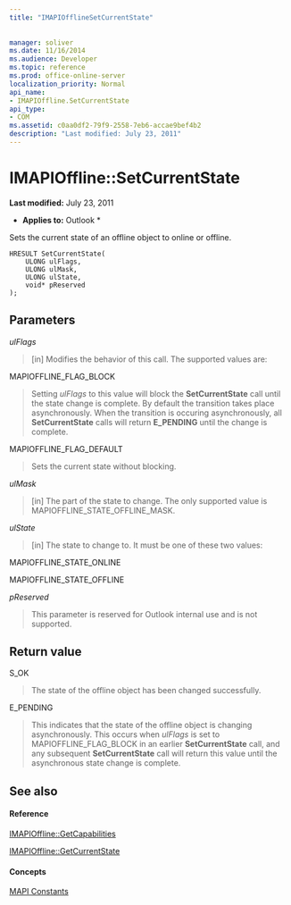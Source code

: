 ```yaml
---
title: "IMAPIOfflineSetCurrentState"
 
 
manager: soliver
ms.date: 11/16/2014
ms.audience: Developer
ms.topic: reference
ms.prod: office-online-server
localization_priority: Normal
api_name:
- IMAPIOffline.SetCurrentState
api_type:
- COM
ms.assetid: c0aa0df2-79f9-2558-7eb6-accae9bef4b2
description: "Last modified: July 23, 2011"
---
```


# IMAPIOffline::SetCurrentState

 **Last modified:** July 23, 2011 
  
 * **Applies to:** Outlook * 
  
Sets the current state of an offline object to online or offline.
  
```
HRESULT SetCurrentState( 
    ULONG ulFlags, 
    ULONG ulMask, 
    ULONG ulState, 
    void* pReserved 
);
```

## Parameters

 _ulFlags_
  
> [in] Modifies the behavior of this call. The supported values are:
    
MAPIOFFLINE_FLAG_BLOCK
  
> Setting  _ulFlags_ to this value will block the **SetCurrentState** call until the state change is complete. By default the transition takes place asynchronously. When the transition is occuring asynchronously, all **SetCurrentState** calls will return **E_PENDING** until the change is complete. 
    
MAPIOFFLINE_FLAG_DEFAULT
  
> Sets the current state without blocking.
    
 _ulMask_
  
> [in] The part of the state to change. The only supported value is MAPIOFFLINE_STATE_OFFLINE_MASK.
    
 _ulState_
  
> [in] The state to change to. It must be one of these two values:
    
MAPIOFFLINE_STATE_ONLINE
  
> 
    
MAPIOFFLINE_STATE_OFFLINE
  
> 
    
 _pReserved_
  
> This parameter is reserved for Outlook internal use and is not supported. 
    
## Return value

S_OK
  
> The state of the offline object has been changed successfully.
    
E_PENDING
  
> This indicates that the state of the offline object is changing asynchronously. This occurs when  _ulFlags_ is set to MAPIOFFLINE_FLAG_BLOCK in an earlier **SetCurrentState** call, and any subsequent **SetCurrentState** call will return this value until the asynchronous state change is complete. 
    
## See also

#### Reference

[IMAPIOffline::GetCapabilities](imapioffline-getcapabilities.md)
  
[IMAPIOffline::GetCurrentState](imapioffline-getcurrentstate.md)
#### Concepts

[MAPI Constants](mapi-constants.md)

